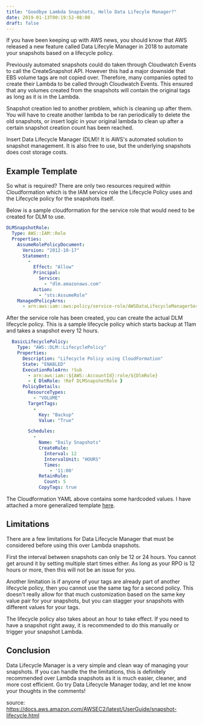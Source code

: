 ```yaml
---
title: "Goodbye Lambda Snapshots, Hello Data Lifecyle Manager?"
date: 2019-01-13T00:19:52-08:00
draft: false
---
```


If you have been keeping up with AWS news, you should know that AWS released a new feature called Data Lifecyle Manager in 2018 to automate your snapshots based on a lifecycle policy.

Previously automated snapshots could do taken through Cloudwatch Events to call the CreateSnapshot API. However this had a major downside that EBS volume tags are not copied over. Therefore, many companies opted to create their Lambda to be called through Cloudwatch Events. This ensured that any volumes created from the snapshots will contain the original tags as long as it is in the Lambda.

Snapshot creation led to another problem, which is cleaning up after them. You will have to create another lambda to be ran periodically to delete the old snapshots, or insert logic in your original lambda to clean up after a certain snapshot creation count has been reached.

Insert Data Lifecycle Manager (DLM)! It is AWS's automated solution to snapshot management. It is also free to use, but the underlying snapshots does cost storage costs.

## Example Template

So what is required? There are only two resources required within Cloudformation which is the IAM service role the Lifecycle Policy uses and the Lifecycle policy for the snapshots itself.

Below is a sample cloudformation for the service role that would need to be created for DLM to use.

```yaml
DLMSnapshotRole:
  Type: AWS::IAM::Role
  Properties:
    AssumeRolePolicyDocument:
      Version: "2012-10-17"
      Statement: 
        - 
          Effect: "Allow"
          Principal: 
            Service: 
              - "dlm.amazonaws.com"
          Action: 
            - "sts:AssumeRole"
    ManagedPolicyArns:
      - arn:aws:iam::aws:policy/service-role/AWSDataLifecycleManagerServiceRole
```

After the service role has been created, you can create the actual DLM lifecycle policy. This is a sample lifecycle policy which starts backup at 11am and takes a snapshot every 12 hours.

```yaml
  BasicLifecyclePolicy:
    Type: "AWS::DLM::LifecyclePolicy"
    Properties:
      Description: "Lifecycle Policy using CloudFormation"
      State: "ENABLED"
      ExecutionRoleArn: !Sub
        - arn:aws:iam::${AWS::AccountId}:role/${DlmRole}
        - { DlmRole: !Ref DLMSnapshotRole }
      PolicyDetails:
        ResourceTypes:
          - "VOLUME"
        TargetTags:
          -
            Key: "Backup"
            Value: "True"

        Schedules:
          -
            Name: "Daily Snapshots"
            CreateRule:
              Interval: 12
              IntervalUnit: "HOURS"
              Times:
                - '11:00'
            RetainRule:
              Count: 5
            CopyTags: true
```

The Cloudformation YAML above contains some hardcoded values. I have attached a more generalized template [here](https://github.com/yinuochen-boilerplate/cloudformation-samples/blob/master/dlm-snapshots.yaml).

## Limitations

There are a few limitations for Data Lifecycle Manager that must be considered before using this over Lambda snapshots.

First the interval between snapshots can only be 12 or 24 hours. You cannot get around it by setting multiple start times either. As long as your RPO is 12 hours or more, then this will not be an issue for you.

Another limitation is if anyone of your tags are already part of another lifecycle policy, then you cannot use the same tag for a second policy. This doesn't really allow for that much customization based on the same key value pair for your snapshots, but you can stagger your snapshots with different values for your tags.

The lifecycle policy also takes about an hour to take effect. If you need to have a snapshot right away, it is recommended to do this manually or trigger your snapshot Lambda.

## Conclusion

Data Lifecycle Manager is a very simple and clean way of managing your snapshots. If you can handle the the limitations, this is definitely recommended over Lambda snapshots as it is much easier, cleaner, and more cost efficient. Go try Data Lifecycle Manager today, and let me know your thoughts in the comments!

source: https://docs.aws.amazon.com/AWSEC2/latest/UserGuide/snapshot-lifecycle.html